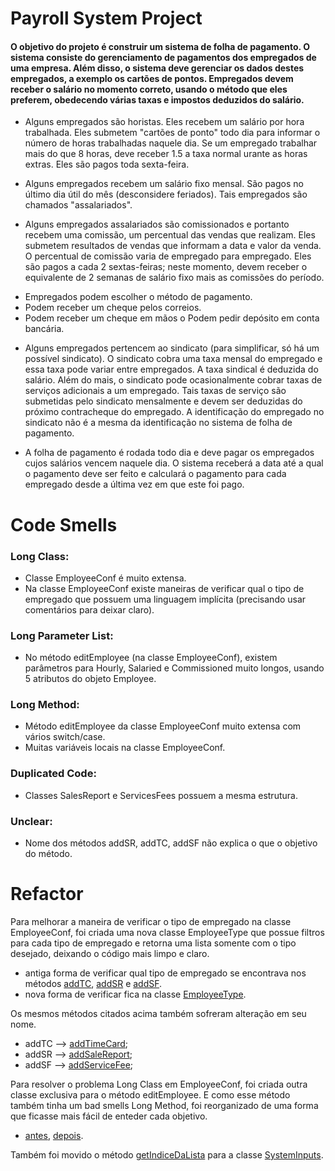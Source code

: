 # Payroll System Project

#### O objetivo do projeto é construir um sistema de folha de pagamento. O sistema consiste do gerenciamento de pagamentos dos empregados de uma empresa. Além disso, o sistema deve gerenciar os dados destes empregados, a exemplo os cartões de pontos. Empregados devem receber o salário no momento correto, usando o método que eles preferem, obedecendo várias taxas e impostos deduzidos do salário.
- Alguns empregados são horistas. Eles recebem um salário por hora trabalhada. Eles submetem "cartões de ponto" todo dia para informar o número de horas trabalhadas naquele dia. Se um empregado trabalhar mais do que 8 horas, deve receber 1.5 a taxa normal urante as horas extras. Eles são pagos toda sexta-feira.

- Alguns empregados recebem um salário fixo mensal. São pagos no último dia útil do mês (desconsidere feriados). Tais empregados são chamados "assalariados".

- Alguns empregados assalariados são comissionados e portanto recebem uma comissão, um percentual das vendas que realizam. Eles submetem resultados de vendas que informam a data e valor da venda. O percentual de comissão varia de empregado para empregado. Eles são pagos a cada 2 sextas-feiras; neste momento, devem receber o equivalente de 2 semanas de salário fixo mais as comissões do período.

* Empregados podem escolher o método de pagamento.
* Podem receber um cheque pelos correios.
* Podem receber um cheque em mãos o Podem pedir depósito em conta bancária.

- Alguns empregados pertencem ao sindicato (para simplificar, só há um possível sindicato). O sindicato cobra uma taxa mensal do empregado e essa taxa pode variar entre empregados. A taxa sindical é deduzida do salário. Além do mais, o sindicato pode ocasionalmente cobrar taxas de serviços adicionais a um empregado. Tais taxas de serviço são submetidas pelo sindicato mensalmente e devem ser deduzidas do próximo contracheque do empregado. A identificação do empregado no sindicato não é a mesma da identificação no sistema de folha de pagamento.

- A folha de pagamento é rodada todo dia e deve pagar os empregados cujos salários vencem naquele dia. O sistema receberá a data até a qual o pagamento deve ser feito e calculará o pagamento para cada empregado desde a última vez em que este foi pago.


# Code Smells

### Long Class:
- Classe EmployeeConf é muito extensa.
- Na classe EmployeeConf existe maneiras de verificar qual o tipo de empregado que possuem uma linguagem implícita (precisando usar comentários para deixar claro).

### Long Parameter List:
- No método editEmployee (na classe EmployeeConf), existem parâmetros para Hourly, Salaried e Commissioned muito longos, usando 5 atributos do objeto Employee.

### Long Method:
- Método editEmployee da classe EmployeeConf muito extensa com vários switch/case.
- Muitas variáveis locais na classe EmployeeConf.

### Duplicated Code:
- Classes SalesReport e ServicesFees possuem a mesma estrutura.

### Unclear:
- Nome dos métodos addSR, addTC, addSF não explica o que o objetivo do método.

# Refactor

Para melhorar a maneira de verificar o tipo de empregado na classe EmployeeConf, foi criada uma nova classe EmployeeType que possue filtros para cada tipo de empregado e retorna uma lista somente com o tipo desejado, deixando o código mais limpo e claro.
* antiga forma de verificar qual tipo de empregado se encontrava nos métodos [addTC](https://github.com/gabrielalimact/payroll-project/blob/74c0b19f7a61a498b19599d39e15a56d6ba31122/src/app/EmployeeConf.java#L98), [addSR](https://github.com/gabrielalimact/payroll-project/blob/74c0b19f7a61a498b19599d39e15a56d6ba31122/src/app/EmployeeConf.java#L128) e [addSF](https://github.com/gabrielalimact/payroll-project/blob/74c0b19f7a61a498b19599d39e15a56d6ba31122/src/app/EmployeeConf.java#L155). 
* nova forma de verificar fica na classe [EmployeeType](https://github.com/gabrielalimact/payrollProject-codeSmells/blob/8f8ab781404a43dde97f329ddbded990de7edca4/src/app/EmployeeType.java#L7). 

Os mesmos métodos citados acima também sofreram alteração em seu nome.
* addTC --> [addTimeCard](https://github.com/gabrielalimact/payrollProject-codeSmells/blob/d21c5f702f4d05fb41431f27509c471cfd373014/src/app/EmployeeConf.java#L84);
* addSR --> [addSaleReport](https://github.com/gabrielalimact/payrollProject-codeSmells/blob/d21c5f702f4d05fb41431f27509c471cfd373014/src/app/EmployeeConf.java#L106);
* addSF --> [addServiceFee](https://github.com/gabrielalimact/payrollProject-codeSmells/blob/d21c5f702f4d05fb41431f27509c471cfd373014/src/app/EmployeeConf.java#L119);

Para resolver o problema Long Class em EmployeeConf, foi criada outra classe exclusiva para o método editEmployee. E como esse método também tinha um bad smells Long Method, foi reorganizado de uma forma que ficasse mais fácil de enteder cada objetivo.
* [antes](https://github.com/gabrielalimact/payroll-project/blob/74c0b19f7a61a498b19599d39e15a56d6ba31122/src/app/EmployeeConf.java#L177), [depois](https://github.com/gabrielalimact/payrollProject-codeSmells/blob/054fcf19f456a7ad34f10afa8327e07ff2c32bfd/src/app/EditEmployeeInfos.java#L14).

Também foi movido o método [getIndiceDaLista](https://github.com/gabrielalimact/payroll-project/blob/74c0b19f7a61a498b19599d39e15a56d6ba31122/src/app/EmployeeConf.java#L71) para a classe [SystemInputs](https://github.com/gabrielalimact/payrollProject-codeSmells/blob/8f8ab781404a43dde97f329ddbded990de7edca4/src/app/SystemInputs.java#L11).


